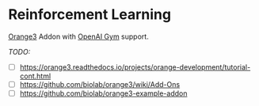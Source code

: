 # Reinforcement Learning

[Orange3](https://github.com/openai/gym) Addon with [OpenAI Gym](https://gym.openai.com/) support.

_TODO:_
- [ ] https://orange3.readthedocs.io/projects/orange-development/tutorial-cont.html
- [ ] https://github.com/biolab/orange3/wiki/Add-Ons
- [ ] https://github.com/biolab/orange3-example-addon
